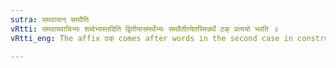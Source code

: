 ```yaml
---
sutra: समवायान् समवैति
vRtti: समवायवाचिभ्यः शब्देभ्यस्तदिति द्वितीयासमर्थेभ्यः समवैतीत्येतस्मिन्नर्थे ठक् प्रत्ययो भवति ॥
vRtti_eng: The affix ठक् comes after words in the second case in construction, denoting combination, in the sense of 'who assembles there'.

---
```

